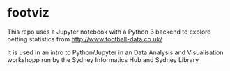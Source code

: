# footviz

This repo uses a Jupyter notebook with a Python 3 backend to explore betting statistics from http://www.football-data.co.uk/

It is used in an intro to Python/Jupyter in an Data Analysis and  Visualisation workshopp run by the Sydney Informatics Hub and Sydney Library
